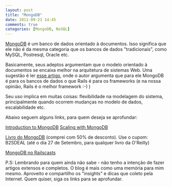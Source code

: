 ```yaml
---
layout: post
title: "MongoDB"
date: 2011-09-21 14:45
comments: true
categories: [MongoDB, NoSQL]
---
```


[MongoDB][1] é um banco de dados orientado à documentos. Isso significa que ele não é 
da mesma categoria que os bancos de dados "tradicionais", como MySQL, Postresql, Oracle etc.

Basicamente, seus adeptos argumentam que o modelo orientado à documentos se encaixa melhor
na arquitetura de sistemas Web. Uma sugestão é ler [esse artigo][5], onde o autor argumenta que para
ele MongoDB é para os bancos de dados o que Rails é para os frameworks (e na nossa opinião, Rails é
o melhor framework :-) )

<!-- more -->

Seu uso implica em muitas coisas: flexibilidade na modelagem do sistema, principalmente
quando ocorrem mudanças no modelo de dados, escalabilidade etc.




Abaixo seguem alguns links, para quem deseja se aprofundar:

[Introduction to MongoDB][2]
[Scaling with MongoDB][3]

[Livro do MongoDB][4] (comprei com 50% de desconto).
Use o cupom: B2SDEAL (até o dia 27 de Setembro, para qualquer livro da O'Reilly)

[MongoDB no Railscasts][6]


P.S: Lembrando para quem ainda não sabe - não tenho a intenção de fazer artigos extensos e completos.
O blog é mais como uma memória para mim mesmo. Aproveito e compartilho os "insights" e dicas que coleto
pela Internet. Quem quiser, siga os links para se aprofundar.


[1]: http://www.mongodb.org/
[2]: http://www.youtube.com/watch?v=w5qr4sx5Vt0
[3]: http://www.youtube.com/watch?v=dJVBs2z0Nzs&feature=relmfu
[4]: http://shop.oreilly.com/product/0636920001096.do
[5]: http://railstips.org/2009/12/18/why-i-think-mongo-is-to-databases-what-rails-was-to-frameworks
[6]: http://railscasts.com/episodes?utf8=%E2%9C%93&search=mongodb
